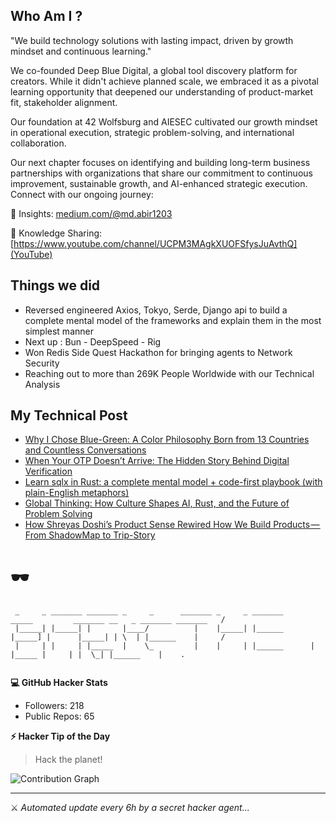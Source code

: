 ## Who Am I ? 

"We build technology solutions with lasting impact, driven by growth mindset and continuous learning."

We co-founded Deep Blue Digital, a global tool discovery platform for creators. While it didn't achieve planned scale, we embraced it as a pivotal learning opportunity that deepened our understanding of product-market fit, stakeholder alignment.

Our foundation at 42 Wolfsburg and AIESEC cultivated our growth mindset in operational execution, strategic problem-solving, and international collaboration.

Our next chapter focuses on identifying and building long-term business partnerships with organizations that share our commitment to continuous improvement, sustainable growth, and AI-enhanced strategic execution.
Connect with our ongoing journey:

📖 Insights: [medium.com/@md.abir1203](Medium)

🎥 Knowledge Sharing: [https://www.youtube.com/channel/UCPM3MAgkXUOFSfysJuAvthQ](YouTube)


## Things we did 

- Reversed engineered Axios, Tokyo, Serde, Django api to build a complete mental model of the frameworks and explain them in the most simplest manner
- Next up : Bun - DeepSpeed - Rig
- Won Redis Side Quest Hackathon for bringing agents to Network Security
- Reaching out to more than 269K People Worldwide with our Technical Analysis


## My Technical Post 

<!-- BLOG-POST-LIST:START -->
- [Why I Chose Blue-Green: A Color Philosophy Born from 13 Countries and Countless Conversations](https://medium.com/@md.abir1203/why-i-chose-blue-green-a-color-philosophy-born-from-13-countries-and-countless-conversations-192a30a981e7?source=rss-b62bf3bb75c7------2)
- [When Your OTP Doesn’t Arrive: The Hidden Story Behind Digital Verification](https://levelup.gitconnected.com/when-your-otp-doesnt-arrive-the-hidden-story-behind-digital-verification-20bf8e6b14b4?source=rss-b62bf3bb75c7------2)
- [Learn sqlx in Rust: a complete mental model + code-first playbook &lpar;with plain-English metaphors&rpar;](https://levelup.gitconnected.com/learn-sqlx-in-rust-a-complete-mental-model-code-first-playbook-with-plain-english-metaphors-0ecf17effbf0?source=rss-b62bf3bb75c7------2)
- [Global Thinking: How Culture Shapes AI, Rust, and the Future of Problem Solving](https://medium.com/@md.abir1203/global-thinking-how-culture-shapes-ai-rust-and-the-future-of-problem-solving-ce89fb0d6b52?source=rss-b62bf3bb75c7------2)
- [How Shreyas Doshi’s Product Sense Rewired How We Build Products — From ShadowMap to Trip-Story](https://medium.com/@md.abir1203/how-shreyas-doshis-product-sense-rewired-how-we-build-products-from-shadowmap-to-trip-story-0e5929c6f925?source=rss-b62bf3bb75c7------2)
<!-- BLOG-POST-LIST:END -->

# 🕶️ 

```
 _     _ _______ _______ _     _      _______ _     _ _______       _____         _______ __   _ _______ _______   /
 |_____| |_____| |       |____/          |    |_____| |______      |_____] |      |_____| | \  | |______    |     / 
 |     | |     | |_____  |    \_         |    |     | |______      |       |_____ |     | |  \_| |______    |    .  
                                                                                                                    
```

**💻 GitHub Hacker Stats**
- Followers: 218
- Public Repos: 65

**⚡ Hacker Tip of the Day**  
> Hack the planet!

![Contribution Graph](https://github-readme-activity-graph.vercel.app/graph?username=mdabir1203&theme=tokyo-night)

---
⚔️ *Automated update every 6h by a secret hacker agent...*
